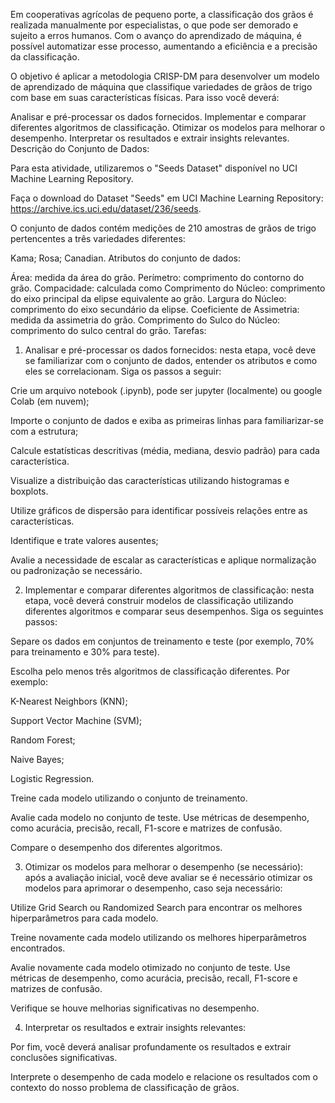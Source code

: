 Em cooperativas agrícolas de pequeno porte, a classificação dos grãos é realizada manualmente por especialistas, o que pode ser demorado e sujeito a erros humanos. Com o avanço do aprendizado de máquina, é possível automatizar esse processo, aumentando a eficiência e a precisão da classificação.

O objetivo é aplicar a metodologia CRISP-DM para desenvolver um modelo de aprendizado de máquina que classifique variedades de grãos de trigo com base em suas características físicas. Para isso você deverá:

Analisar e pré-processar os dados fornecidos.
Implementar e comparar diferentes algoritmos de classificação.
Otimizar os modelos para melhorar o desempenho.
Interpretar os resultados e extrair insights relevantes.
Descrição do Conjunto de Dados:

Para esta atividade, utilizaremos o "Seeds Dataset" disponível no UCI Machine Learning Repository.

Faça o download do Dataset "Seeds" em UCI Machine Learning Repository: <https://archive.ics.uci.edu/dataset/236/seeds>.

O conjunto de dados contém medições de 210 amostras de grãos de trigo pertencentes a três variedades diferentes:

Kama;
Rosa;
Canadian.
 Atributos do conjunto de dados:

Área: medida da área do grão.
Perímetro: comprimento do contorno do grão.
Compacidade: calculada como 
Comprimento do Núcleo: comprimento do eixo principal da elipse equivalente ao grão.
Largura do Núcleo: comprimento do eixo secundário da elipse.
Coeficiente de Assimetria: medida da assimetria do grão.
Comprimento do Sulco do Núcleo: comprimento do sulco central do grão.
Tarefas:

1. Analisar e pré-processar os dados fornecidos: nesta etapa, você deve se familiarizar com o conjunto de dados, entender os atributos e como eles se correlacionam. Siga os passos a seguir:

Crie um arquivo notebook (.ipynb), pode ser jupyter (localmente) ou google Colab (em nuvem);

Importe o conjunto de dados e exiba as primeiras linhas para familiarizar-se com a estrutura;

Calcule estatísticas descritivas (média, mediana, desvio padrão) para cada característica.

Visualize a distribuição das características utilizando histogramas e boxplots.

Utilize gráficos de dispersão para identificar possíveis relações entre as características.

Identifique e trate valores ausentes;

Avalie a necessidade de escalar as características e aplique normalização ou padronização se necessário.



2. Implementar e comparar diferentes algoritmos de classificação: nesta etapa, você deverá construir modelos de classificação utilizando diferentes algoritmos e comparar seus desempenhos. Siga os seguintes passos:

Separe os dados em conjuntos de treinamento e teste (por exemplo, 70% para treinamento e 30% para teste).

Escolha pelo menos três algoritmos de classificação diferentes. Por exemplo:

K-Nearest Neighbors (KNN);

Support Vector Machine (SVM);

Random Forest;

Naive Bayes;

Logistic Regression.

Treine cada modelo utilizando o conjunto de treinamento.

Avalie cada modelo no conjunto de teste. Use métricas de desempenho, como acurácia, precisão, recall, F1-score e matrizes de confusão.

Compare o desempenho dos diferentes algoritmos.



3. Otimizar os modelos para melhorar o desempenho (se necessário): após a avaliação inicial, você deve avaliar se é necessário otimizar os modelos para aprimorar o desempenho, caso seja necessário:

Utilize Grid Search ou Randomized Search para encontrar os melhores hiperparâmetros para cada modelo.

Treine novamente cada modelo utilizando os melhores hiperparâmetros encontrados.

Avalie novamente cada modelo otimizado no conjunto de teste. Use métricas de desempenho, como acurácia, precisão, recall, F1-score e matrizes de confusão.

Verifique se houve melhorias significativas no desempenho.



4. Interpretar os resultados e extrair insights relevantes: 

Por fim, você deverá analisar profundamente os resultados e extrair conclusões significativas.

Interprete o desempenho de cada modelo e relacione os resultados com o contexto do nosso problema de classificação de grãos.
